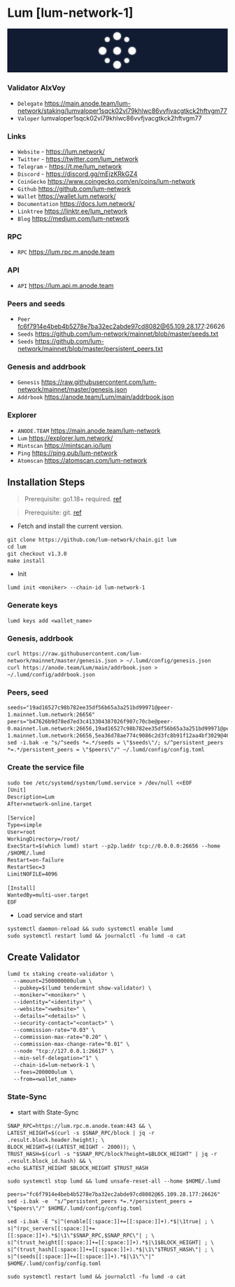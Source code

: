 # Lum [lum-network-1]
![Lum Guide](https://github.com/Voynitskiy/Voynitskiy/blob/main/mainnet/Lum/Lum.png)
### Validator AlxVoy
* `Delegate` https://main.anode.team/lum-network/staking/lumvaloper1sqck02vl79khlwc86vvfjvacgtkck2hftvgm77
* `Valoper` lumvaloper1sqck02vl79khlwc86vvfjvacgtkck2hftvgm77
### Links
* `Website` - https://lum.network/
* `Twitter` - https://twitter.com/lum_network
* `Telegram` - https://t.me/lum_network
* `Discord` - https://discord.gg/mEjzKRkGZ4
* `CoinGecko` https://www.coingecko.com/en/coins/lum-network
* `Github` https://github.com/lum-network
* `Wallet` https://wallet.lum.network/
* `Documentation` https://docs.lum.network/
* `Linktree` https://linktr.ee/lum_network
* `Blog` https://medium.com/lum-network
### RPC
* `RPC` https://lum.rpc.m.anode.team
### API
* `API` https://lum.api.m.anode.team
### Peers and seeds
* `Peer` fc6f7914e4beb4b5278e7ba32ec2abde97cd8082@65.109.28.177:26626
* `Seeds` https://github.com/lum-network/mainnet/blob/master/seeds.txt
* `Seeds` https://github.com/lum-network/mainnet/blob/master/persistent_peers.txt
### Genesis and addrbook
* `Genesis` https://raw.githubusercontent.com/lum-network/mainnet/master/genesis.json
* `Addrbook` https://anode.team/Lum/main/addrbook.json
### Explorer
* `ANODE.TEAM` https://main.anode.team/lum-network
* `Lum` https://explorer.lum.network/
* `Mintscan` https://mintscan.io/lum
* `Ping` https://ping.pub/lum-network
* `Atomscan` https://atomscan.com/lum-network
## Installation Steps
>Prerequisite: go1.18+ required. [ref](https://golang.org/doc/install)

>Prerequisite: git. [ref](https://github.com/git/git)

* Fetch and install the current version.
```
git clone https://github.com/lum-network/chain.git lum
cd lum
git checkout v1.3.0
make install
```
* Init
```
lumd init <moniker> --chain-id lum-network-1
```

### Generate keys
```
lumd keys add <wallet_name>
```
### Genesis, addrbook
```
curl https://raw.githubusercontent.com/lum-network/mainnet/master/genesis.json > ~/.lumd/config/genesis.json
curl https://anode.team/Lum/main/addrbook.json > ~/.lumd/config/addrbook.json
```
### Peers, seed
```
seeds="19ad16527c98b782ee35df56b65a3a251bd99971@peer-1.mainnet.lum.network:26656"
peers="b47626b9d78ed7ed3c413304387026f907c70cbe@peer-0.mainnet.lum.network:26656,19ad16527c98b782ee35df56b65a3a251bd99971@peer-1.mainnet.lum.network:26656,5ea36d78ae774c9086c2d3fc8b91f12aa4bf3029@46.101.251.76:26656,a7f8832cb8842f9fb118122354fff22d3051fb83@3.36.179.104:26656,9afac13ba62fbfaf8d06867c30007162511093c0@54.214.134.223:26656,433c60a5bc0a693484b7af26208922b84773117e@34.209.132.0:26656,8fafab32895a31a0d7f17de58eddb492c6ced6d1@185.194.219.83:36656,c06eae3d9ea779710bca44e03f57e961b59d63f1@82.65.223.126:46656,4166de0e7721b6eec9c776abf2c38c40e7f820c5@202.61.239.130:26656,5a29947212a2615e43dac54deb55356a162e173a@35.181.76.160:26656,2cda4d97de0449878da10e456b176dd0720fbcec@62.171.129.174:26656"
sed -i.bak -e "s/^seeds *=.*/seeds = \"$seeds\"/; s/^persistent_peers *=.*/persistent_peers = \"$peers\"/" ~/.lumd/config/config.toml
```
### Create the service file
```
sudo tee /etc/systemd/system/lumd.service > /dev/null <<EOF
[Unit]
Description=Lum
After=network-online.target

[Service]
Type=simple
User=root
WorkingDirectory=/root/
ExecStart=$(which lumd) start --p2p.laddr tcp://0.0.0.0:26656 --home /$HOME/.lumd
Restart=on-failure
RestartSec=3
LimitNOFILE=4096

[Install]
WantedBy=multi-user.target
EOF
```
* Load service and start
```
systemctl daemon-reload && sudo systemctl enable lumd
sudo systemctl restart lumd && journalctl -fu lumd -o cat
```
## Create Validator
```
lumd tx staking create-validator \
  --amount=2500000000ulum \
  --pubkey=$(lumd tendermint show-validator) \
  --moniker="<moniker>" \
  --identity="<identity>" \
  --website="<website>" \
  --details="<details>" \
  --security-contact="<contact>" \
  --commission-rate="0.03" \
  --commission-max-rate="0.20" \
  --commission-max-change-rate="0.01" \
  --node "tcp://127.0.0.1:26617" \
  --min-self-delegation="1" \
  --chain-id=lum-network-1 \
  --fees=200000ulum \
  --from=<wallet_name>
```
### State-Sync
* start with State-Sync
```
SNAP_RPC=https://lum.rpc.m.anode.team:443 && \
LATEST_HEIGHT=$(curl -s $SNAP_RPC/block | jq -r .result.block.header.height); \
BLOCK_HEIGHT=$((LATEST_HEIGHT - 2000)); \
TRUST_HASH=$(curl -s "$SNAP_RPC/block?height=$BLOCK_HEIGHT" | jq -r .result.block_id.hash) && \
echo $LATEST_HEIGHT $BLOCK_HEIGHT $TRUST_HASH
```
```
sudo systemctl stop lumd && lumd unsafe-reset-all --home $HOME/.lumd
```
```
peers="fc6f7914e4beb4b5278e7ba32ec2abde97cd8082@65.109.28.177:26626"
sed -i.bak -e  "s/^persistent_peers *=.*/persistent_peers = \"$peers\"/" $HOME/.lumd/config/config.toml
```
```
sed -i.bak -E "s|^(enable[[:space:]]+=[[:space:]]+).*$|\1true| ; \
s|^(rpc_servers[[:space:]]+=[[:space:]]+).*$|\1\"$SNAP_RPC,$SNAP_RPC\"| ; \
s|^(trust_height[[:space:]]+=[[:space:]]+).*$|\1$BLOCK_HEIGHT| ; \
s|^(trust_hash[[:space:]]+=[[:space:]]+).*$|\1\"$TRUST_HASH\"| ; \
s|^(seeds[[:space:]]+=[[:space:]]+).*$|\1\"\"|" $HOME/.lumd/config/config.toml
```
```
sudo systemctl restart lumd && journalctl -fu lumd -o cat
```
